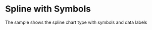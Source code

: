 Spline with Symbols
======================

The sample shows the spline chart type with symbols and data labels